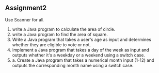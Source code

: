 ## Assignment2
Use Scanner for all.
1. write a Java program to calculate the area of circle.
2. write a Java program to find the area of square.
3. Write a Java program that takes a user's age as input and determines 
whether they are eligible to vote or not.
4.  Implement a Java program that takes a day of the week as input and outputs whether it's a weekday or a weekend using a switch case.
5. a. Create a Java program that takes a numerical month input (1-12) and outputs the corresponding month name using a switch case.




